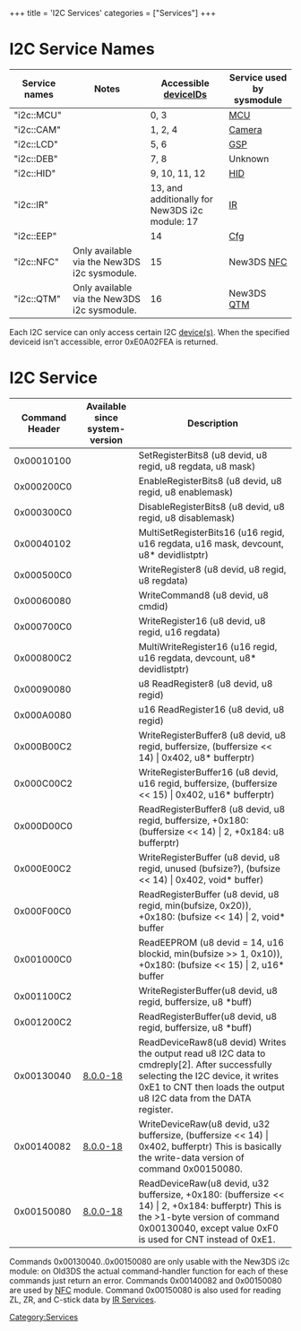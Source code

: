 +++
title = 'I2C Services'
categories = ["Services"]
+++

# I2C Service Names

| Service names | Notes                                        | Accessible [deviceIDs](I2C_Registers "wikilink") | Service used by sysmodule             |
|---------------|----------------------------------------------|--------------------------------------------------|---------------------------------------|
| "i2c::MCU"    |                                              | 0, 3                                             | [MCU](MCU_Services "wikilink")        |
| "i2c::CAM"    |                                              | 1, 2, 4                                          | [Camera](Camera_Services "wikilink")  |
| "i2c::LCD"    |                                              | 5, 6                                             | [GSP](GSP_Services "wikilink")        |
| "i2c::DEB"    |                                              | 7, 8                                             | Unknown                               |
| "i2c::HID"    |                                              | 9, 10, 11, 12                                    | [HID](HID_Services "wikilink")        |
| "i2c::IR"     |                                              | 13, and additionally for New3DS i2c module: 17   | [IR](IR_Services "wikilink")          |
| "i2c::EEP"    |                                              | 14                                               | [Cfg](Config_Services "wikilink")     |
| "i2c::NFC"    | Only available via the New3DS i2c sysmodule. | 15                                               | New3DS [NFC](NFC_Services "wikilink") |
| "i2c::QTM"    | Only available via the New3DS i2c sysmodule. | 16                                               | New3DS [QTM](QTM_Services "wikilink") |

Each I2C service can only access certain I2C
[device(s)](I2C_Registers "wikilink"). When the specified deviceid isn't
accessible, error 0xE0A02FEA is returned.

# I2C Service

| Command Header | Available since system-version  | Description                                                                                                                                                                                                |
|----------------|---------------------------------|------------------------------------------------------------------------------------------------------------------------------------------------------------------------------------------------------------|
| 0x00010100     |                                 | SetRegisterBits8 (u8 devid, u8 regid, u8 regdata, u8 mask)                                                                                                                                                 |
| 0x000200C0     |                                 | EnableRegisterBits8 (u8 devid, u8 regid, u8 enablemask)                                                                                                                                                    |
| 0x000300C0     |                                 | DisableRegisterBits8 (u8 devid, u8 regid, u8 disablemask)                                                                                                                                                  |
| 0x00040102     |                                 | MultiSetRegisterBits16 (u16 regid, u16 regdata, u16 mask, devcount, u8\* devidlistptr)                                                                                                                     |
| 0x000500C0     |                                 | WriteRegister8 (u8 devid, u8 regid, u8 regdata)                                                                                                                                                            |
| 0x00060080     |                                 | WriteCommand8 (u8 devid, u8 cmdid)                                                                                                                                                                         |
| 0x000700C0     |                                 | WriteRegister16 (u8 devid, u8 regid, u16 regdata)                                                                                                                                                          |
| 0x000800C2     |                                 | MultiWriteRegister16 (u16 regid, u16 regdata, devcount, u8\* devidlistptr)                                                                                                                                 |
| 0x00090080     |                                 | u8 ReadRegister8 (u8 devid, u8 regid)                                                                                                                                                                      |
| 0x000A0080     |                                 | u16 ReadRegister16 (u8 devid, u8 regid)                                                                                                                                                                    |
| 0x000B00C2     |                                 | WriteRegisterBuffer8 (u8 devid, u8 regid, buffersize, (buffersize \<\< 14) \| 0x402, u8\* bufferptr)                                                                                                       |
| 0x000C00C2     |                                 | WriteRegisterBuffer16 (u8 devid, u16 regid, buffersize, (buffersize \<\< 15) \| 0x402, u16\* bufferptr)                                                                                                    |
| 0x000D00C0     |                                 | ReadRegisterBuffer8 (u8 devid, u8 regid, buffersize, +0x180: (buffersize \<\< 14) \| 2, +0x184: u8 bufferptr)                                                                                              |
| 0x000E00C2     |                                 | WriteRegisterBuffer (u8 devid, u8 regid, unused (bufsize?), (bufsize \<\< 14) \| 0x402, void\* buffer)                                                                                                     |
| 0x000F00C0     |                                 | ReadRegisterBuffer (u8 devid, u8 regid, min(bufsize, 0x20)), +0x180: (bufsize \<\< 14) \| 2, void\* buffer                                                                                                 |
| 0x001000C0     |                                 | ReadEEPROM (u8 devid = 14, u16 blockid, min(bufsize \>\> 1, 0x10)), +0x180: (bufsize \<\< 15) \| 2, u16\* buffer                                                                                           |
| 0x001100C2     |                                 | WriteRegisterBuffer(u8 devid, u8 regid, buffersize, u8 \*buff)                                                                                                                                             |
| 0x001200C2     |                                 | ReadRegisterBuffer(u8 devid, u8 regid, buffersize, u8 \*buff)                                                                                                                                              |
| 0x00130040     | [8.0.0-18](8.0.0-18 "wikilink") | ReadDeviceRaw8(u8 devid) Writes the output read u8 I2C data to cmdreply\[2\]. After successfully selecting the I2C device, it writes 0xE1 to CNT then loads the output u8 I2C data from the DATA register. |
| 0x00140082     | [8.0.0-18](8.0.0-18 "wikilink") | WriteDeviceRaw(u8 devid, u32 buffersize, (buffersize \<\< 14) \| 0x402, bufferptr) This is basically the write-data version of command 0x00150080.                                                         |
| 0x00150080     | [8.0.0-18](8.0.0-18 "wikilink") | ReadDeviceRaw(u8 devid, u32 buffersize, +0x180: (buffersize \<\< 14) \| 2, +0x184: bufferptr) This is the \>1-byte version of command 0x00130040, except value 0xF0 is used for CNT instead of 0xE1.       |

Commands 0x00130040..0x00150080 are only usable with the New3DS i2c
module: on Old3DS the actual command-handler function for each of these
commands just return an error. Commands 0x00140082 and 0x00150080 are
used by [NFC](NFC_Services "wikilink") module. Command 0x00150080 is
also used for reading ZL, ZR, and C-stick data by [IR
Services](IR_Services "wikilink").

[Category:Services](Category:Services "wikilink")